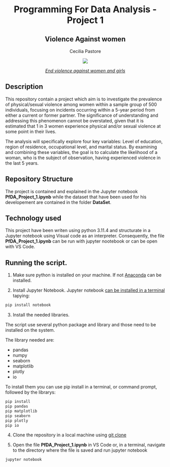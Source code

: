 <h1 align="center">Programming For Data Analysis - Project 1</h1>
 <h2 align="center">Violence Against women</h2>

   <p align="center">
   Cecilia Pastore 

 <p align="center">
  <img src=https://content.presspage.com/uploads/722/1920_almosthalfstatdv-copy.png?10000>
</p>
<div>
  <center><a href="https://news.hackney.gov.uk/end-violence-against-women-and-girls-in-hackney/"><i>End violence against women and girls</i></a></center>
</div>

## Description

This repository contain a project which aim is to investigate the prevalence of physical/sexual violence among women within a sample group of 500 individuals, focusing on incidents occurring within a 5-year period from either a current or former partner. The significance of understanding and addressing this phenomenon cannot be overstated, given that it is estimated that 1 in 3 women experience physical and/or sexual violence at some point in their lives.

The analysis will specifically explore four key variables: Level of education, region of residence, occupational level, and marital status. By examining and combining these variables, the goal is to calculate the likelihood of a woman, who is the subject of observation, having experienced violence in the last 5 years.

## Repository Structure

The project is contained and explained in the Jupyter notebook **PfDA_Project_1.ipynb** while the dataset that have been used for his developement are contained in the folder **DataSet**.

## Technology used 

This project have been writen using python 3.11.4 and structurate in a Jupyter notebook using Visual code as an interpreter. Consequently, the file **PfDA_Project_1.ipynb** can be run with  jupyter nootebook or can be open with VS Code.

## Running the script.

1. Make sure python is installed on your machine. If not [Anaconda](https://www.anaconda.com/) can be installed.

2. Install Jupyter Notebook. Jupyter notebook [can be installed in a terminal](https://jupyter.org/install) tapying:

```python
pip install notebook
```
3. Install the  needed libraries.

The script use several python package and library and those need to be installed on the system.

The library needed are:
- pandas
- numpy
- seaborn 
- matplotlib
- plotly
- io 

To install them you can use pip install in a terminal, or command prompt, followed by the librarys:

```python
pip install 
pip pandas 
pip matplotlib 
pip seaborn
pip plotly
pip io
```
4. Clone the repository in a local machine  using [git clone](https://robots.net/how-to-guide/how-to-download-a-github-repository/)

5. Open the file **PfDA_Project_1.ipynb** in VS Code or, in a terminal, navigate to the directory where the file is saved and run jupyter notebook

```python
jupyter notebook
```
